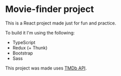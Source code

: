 # Movie-finder project

This is a React project made just for fun and practice.

To build it I'm using the following:
* TypeScript
* Redux (+ Thunk)
* Bootstrap
* Sass

This project was made uses [TMDb API](https://www.themoviedb.org/).
